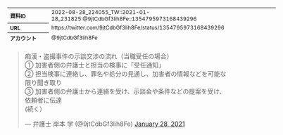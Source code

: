 <table style="font-size: 9pt; width: 610px; margin-bottom: 20px; height: 80px;">
<tbody>
    <tr>
        <th align=left>資料ID</th>
        <td align=left>2022-08-28_224055_TW::2021-01-28_231825:@9jtCdbGf3lih8Fe::1354795973168439296</td>
    </tr>
    <tr>
        <th align=left>URL</th>
        <td align=left>https://twitter.com/9jtCdbGf3lih8Fe/status/1354795973168439296</td>
    </tr>
    <tr>
        <th align=left>アカウント</th>
        <td align=left>@9jtCdbGf3lih8Fe</td>
    </tr>
    <tr>
        <th align=left>ユーザ名</th>
        <td align=left>弁護士 岸本 学</td>
    </tr>
    <tr>
        <th align=left>ツイートの記録日時</th>
        <td align=left>2022-08-28_224055_</td>
    </tr>
</tbody>
</table>
<blockquote class="twitter-tweet" data-width="450"  data-lang="ja"><p lang="ja" dir="ltr">痴漢・盗撮事件の示談交渉の流れ（当職受任の場合）<br>①  加害者側の弁護士と担当の検事に「受任通知」<br>②  担当検事に連絡し、罪名や処分の見通し、加害者の情報などを可能な限り聞き取り<br>③  加害者側の弁護士から連絡を受け、示談金や条件などの提案を受け、依頼者に伝達<br>(続く）</p>&mdash; 弁護士 岸本 学 (@9jtCdbGf3lih8Fe) <a href="https://twitter.com/9jtCdbGf3lih8Fe/status/1354795973168439296?ref_src=twsrc%5Etfw">January 28, 2021</a></blockquote>
<script async src="https://platform.twitter.com/widgets.js" charset="utf-8"></script>


